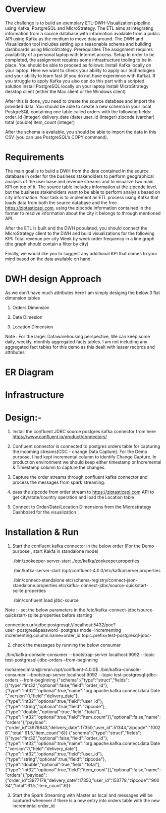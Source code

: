 ﻿# Overview
The challenge is to build an exemplary ETL-DWH-Visualization pipeline using Kafka, PostgreSQL and MicroStrategy. The ETL aims at integrating information from a source database with information available from a public API using Kafka as the medium to move data around. The DWH and Visualization tool includes setting up a reasonable schema and building dashboards using MicroStrategy.
Prerequisites
The assignment requires availability of a personal laptop with Internet access.
Setup
In order to be completed, the assignment requires some infrastructure tooling to be in place. You should be able to proceed as follows:
Install Kafka locally on your laptop. Here we want to check your ability to apply our technologies and your ability to learn fast (if you do not have experience with Kafka). If you struggle to apply Kafka you also can do this part with a scripted solution
Install PostgreSQL locally on your laptop
Install MicroStrategy desktop client (either the Mac client or the Windows client)

After this is done, you need to create the source database and import the provided data. You should be able to create a new schema in your local PostgreSQL containing one table called orders with the following fields:
order_id (integer)
delivery_date (date)
user_id (integer)
zipcode (varchar)
total (double)
item_count (integer)

After the schema is available, you should be able to import the data in this CSV (you can use PostgreSQL’s COPY command).
# Requirements
The main goal is to build a DWH from the data contained in the source database in order for the business stakeholders to perform geographical analysis of the user base and revenue streams and to visualize two main KPI on top of it.
The source table includes information at the zipcode level, but the business stakeholders want to be able to perform analysis based on city information. Your task is to implement an ETL process using Kafka that loads data from both the source database and the free https://ziptasticapi.com, using the zipcode information contained in the former to resolve information about the city it belongs to through mentioned API.

After the ETL is built and the DWH populated, you should connect the MicroStrategy client to the DWH and build visualizations for the following KPI:
Total revenue per city
Week by week order frequency in a line graph (the graph should contain a filter by city)

Finally, we would like you to suggest any additional KPI that comes to your mind based on the data available on hand.



# DWH design Approach

As we don’t have much attributes here I am simply desiging the below 3 flat dimension tables

1. Orders Dimension 

2. Date Dimesion 

3. Location Dimension

Note : For the larger Datawarehousing perspective, We can keep some daily, weekly, monthly aggregated facts tables. I am not including any aggregated fact tables for this demo as this dealt with lesser records and attributes

# ER Diagram


# Infrastructure



# Design:-
1. Install the confluent JDBC source postgres kafka connector from here https://www.confluent.io/product/connectors/

2.  Confluent connector is connected to postgres orders table for capturing the incoming streams(CDC - change Data Capture). For the Demo purpose, I had kept incremental column to identify Change Capture. In production environment we should keep either timestamp or Incremental & Timestamp column to capture the changes.

3. Capture the order streams through confluent kafka connector  and process the messages from spark streaming.

4. pass the zipcode from order stream to  https://ziptasticapi.com API to get city/state/country operation and load the Location table

5. Connect to Order/Date/Location Dimensions from the Microstrategy Dashboard for the visualization

# Installation & Run

1. Start the confluent kafka connector in the below order
(For the Demo purpose , start Kakfa in standalone mode)


	./bin/zookeeper-server-start ./etc/kafka/zookeeper.properties

	 ./bin/kafka-server-start /opt/confluent-4.0.0/etc/kafka/server.properties

	 ./bin/connect-standalone etc/schema-registry/connect-json-standalone.properties etc/kafka-	connect-jdbc/source-quickstart-sqlite.properties

	 ./bin/confluent load jdbc-source

Note :- set the below parameters in the /etc/kafka-connect-jdbc/source-quickstart-sqlite.properties before starting

connection.url=jdbc:postgresql://localhost:5432/poc?user=postgres&password=postgres
mode=incrementing
incrementing.column.name=order_id
topic.prefix=test-postgresql-jdbc-

2. check the messages by running the below consumer

./bin/kafka-console-consumer --bootstrap-server localhost:9092 --topic test-postgresql-jdbc-orders –from-beginning

mohamedimran@imran:/opt/confluent-4.0.0$ ./bin/kafka-console-consumer --bootstrap-server localhost:9092 --topic test-postgresql-jdbc-orders --from-beginning
{"schema":{"type":"struct","fields":[{"type":"int32","optional":false,"field":"order_id"},{"type":"int32","optional":true,"name":"org.apache.kafka.connect.data.Date","version":1,"field":"delivery_date"},{"type":"int32","optional":true,"field":"user_id"},{"type":"string","optional":true,"field":"zipcode"},{"type":"double","optional":true,"field":"total"},{"type":"int32","optional":true,"field":"item_count"}],"optional":false,"name":"orders"},"payload":{"order_id":3976843,"delivery_date":17350,"user_id":51344,"zipcode":"10028","total":61.5,"item_count":6}}
{"schema":{"type":"struct","fields":[{"type":"int32","optional":false,"field":"order_id"},{"type":"int32","optional":true,"name":"org.apache.kafka.connect.data.Date","version":1,"field":"delivery_date"},{"type":"int32","optional":true,"field":"user_id"},{"type":"string","optional":true,"field":"zipcode"},{"type":"double","optional":true,"field":"total"},{"type":"int32","optional":true,"field":"item_count"}],"optional":false,"name":"orders"},"payload":{"order_id":3977178,"delivery_date":17350,"user_id":153778,"zipcode":"90034","total":61.5,"item_count":6}}

3. Start the Spark Streaming with Master as local and messages will be captured whenever if there is a new entry into orders table with the new incremental order_id




